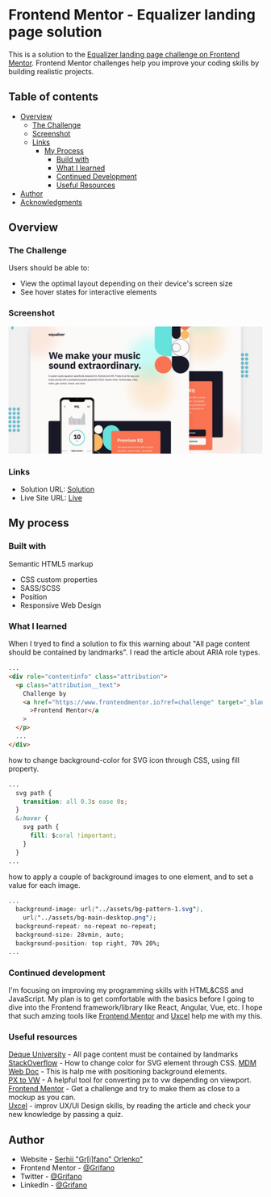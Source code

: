 # Frontend Mentor - Equalizer landing page solution

This is a solution to the [Equalizer landing page challenge on Frontend Mentor](https://www.frontendmentor.io/challenges/equalizer-landing-page-7VJ4gp3DE).
Frontend Mentor challenges help you improve your coding skills by building realistic projects.

## Table of contents

- [Overview](#overview)
  - [The Challenge](#the-challenge)
  - [Screenshot](#screenshot)
  - [Links](#links)
    - [My Process](#my-process)
      - [Build with](#built-with)
      - [What I learned](#what-i-learned)
      - [Continued Development](#continued-development)
      - [Useful Resources](#useful-resources)
- [Author](#author)
- [Acknowledgments](#acknowledgments)

## Overview

### The Challenge

Users should be able to:

- View the optimal layout depending on their device's screen size
- See hover states for interactive elements

### Screenshot

![](./images/ScreenShot.jpg)

### Links

- Solution URL: [Solution](https://www.frontendmentor.io/solutions/responsive-landing-page-html-and-css-gVTMm62QR3)
- Live Site URL: [Live](https://grifano.github.io/FM__Equalizer-landing-page/)

## My process

### Built with

Semantic HTML5 markup

- CSS custom properties
- SASS/SCSS
- Position
- Responsive Web Design

### What I learned

When I tryed to find a solution to fix this warning about "All page content should be contained by landmarks". I read the article about ARIA role types.

```html
...
<div role="contentinfo" class="attribution">
  <p class="attribution__text">
    Challenge by
    <a href="https://www.frontendmentor.io?ref=challenge" target="_blank"
      >Frontend Mentor</a
    >
  </p>
  ...
</div>
```

how to change background-color for SVG icon through CSS, using fill property.

```css
...
  svg path {
    transition: all 0.3s ease 0s;
  }
  &:hover {
    svg path {
      fill: $coral !important;
    }
  }
...
```

how to apply a couple of background images to one element, and to set a value for each image.

```css
...
  background-image: url("../assets/bg-pattern-1.svg"),
    url("../assets/bg-main-desktop.png");
  background-repeat: no-repeat no-repeat;
  background-size: 28vmin, auto;
  background-position: top right, 70% 20%;
...
```

### Continued development

I'm focusing on improving my programming skills with HTML&CSS and JavaScript. My plan is to get comfortable with the basics before I going to dive into the Frontend framework/library like React, Angular, Vue, etc.
I hope that such amzing tools like [Frontend Mentor](https://www.frontendmentor.io/) and [Uxcel](https://uxcel.com?invite=EE4PBID94EEH) help me with my this.

### Useful resources

[Deque University](https://dequeuniversity.com/rules/axe/4.3/region?application=axeAPI) - All page content must be contained by landmarks
[StackOverflow](https://stackoverflow.com/questions/39743161/svg-fill-color-not-working) - How to change color for SVG element through CSS.
[MDM Web Doc](https://developer.mozilla.org/en-US/docs/Web/CSS/background-position-y) - This is halp me with positioning background elements.  
[PX to VW](https://web-development.space/tools/px-to-vw/) - A helpful tool for converting px to vw depending on viewport.
[Frontend Mentor](https://www.frontendmentor.io/) - Get a challenge and try to make them as close to a mockup as you can.  
[Uxcel](https://uxcel.com?invite=EE4PBID94EEH) - improv UX/UI Design skills, by reading the article and check your new knowledge by passing a quiz.

## Author

- Website - [Serhii "Gr[i]fano" Orlenko"](https://grifano.webflow.io/)
- Frontend Mentor - [@Grifano](https://www.frontendmentor.io/profile/Grifano)
- Twitter - [@Grifano](https://twitter.com/OrlenkoSerhii)
- LinkedIn - [@Grifano](https://www.linkedin.com/in/serhii-orlenko-44aaa4a3/)

<!-- ## Acknowledgments -->
